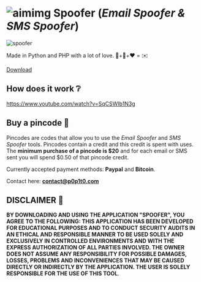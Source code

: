 # ![aimimg](https://github.com/p0p1t0/Spoofer/assets/148875004/f3edb3ef-1daf-4351-8af4-1e2633326fa2) Spoofer (*Email Spoofer & SMS Spoofer*)

![spoofer](https://github.com/p0p1t0/spoofer/assets/148875004/11bc9fc6-f6af-4f69-b615-54df337c025a)

Made in Python and PHP with a lot of love. 🐍+🐘+❤️ = ✉️

[Download](https://p0p1t0.com/downloads/Spoofer.rar)


## How does it work ❔

https://www.youtube.com/watch?v=SqCSWIb1N3g

 ## Buy a pincode 🔑
 
Pincodes are codes that allow you to use the *Email Spoofer* and *SMS Spoofer* tools. Pincodes contain a credit and this credit is spent with uses. The **minimum purchase of a pincode is $20** and for each email or SMS sent you will spend $0.50 of that pincode credit.

Currently accepted payment methods: **Paypal** and **Bitcoin**.

Contact here: **contact@p0p1t0.com**

## DISCLAIMER 📜

 **BY DOWNLOADING AND USING THE APPLICATION "SPOOFER", YOU AGREE TO THE FOLLOWING: THIS APPLICATION HAS BEEN DEVELOPED FOR EDUCATIONAL PURPOSES AND TO CONDUCT SECURITY AUDITS IN AN ETHICAL AND RESPONSIBLE MANNER TO BE USED SOLELY AND EXCLUSIVELY IN CONTROLLED ENVIRONMENTS AND WITH THE EXPRESS AUTHORIZATION OF ALL PARTIES INVOLVED. THE OWNER DOES NOT ASSUME ANY RESPONSIBILITY FOR POSSIBLE DAMAGES, LOSSES, PROBLEMS AND INCONVENIENCES THAT MAY BE CAUSED DIRECTLY OR INDIRECTLY BY THE APPLICATION. THE USER IS SOLELY RESPONSIBLE FOR THE USE OF THIS TOOL**.
